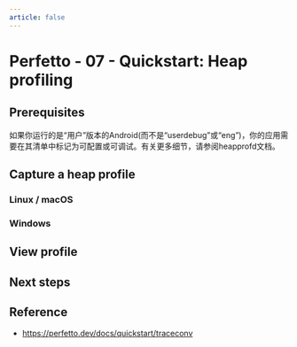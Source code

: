 ```yaml
---
article: false
---
```


# Perfetto - 07 - Quickstart: Heap profiling

## Prerequisites

如果你运行的是“用户”版本的Android(而不是“userdebug”或“eng”)，你的应用需要在其清单中标记为可配置或可调试。有关更多细节，请参阅heapprofd文档。

## Capture a heap profile

### Linux / macOS

### Windows

## View profile 

## Next steps

## Reference

- https://perfetto.dev/docs/quickstart/traceconv